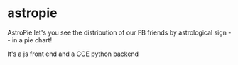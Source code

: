 # astropie

AstroPie let's you see the distribution of our FB friends by astrological sign -- in a pie chart!

It's a js front end and a GCE python backend
